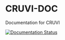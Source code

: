 # CRUVI-DOC
Documentation for CRUVI

[![Documentation Status](https://readthedocs.org/projects/cruvi/badge/?version=latest)](https://cruvi.readthedocs.io/en/latest/?badge=latest)
